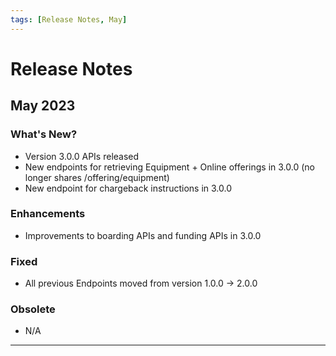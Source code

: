 ```yaml
---
tags: [Release Notes, May]
---
```


# Release Notes

## May 2023

### What's New?

- Version 3.0.0 APIs released
- New endpoints for retrieving Equipment + Online offerings in 3.0.0 (no longer shares /offering/equipment)
- New endpoint for chargeback instructions in 3.0.0
### Enhancements

- Improvements to boarding APIs and funding APIs in 3.0.0

### Fixed

- All previous Endpoints moved from version 1.0.0 -> 2.0.0

### Obsolete

- N/A

---

